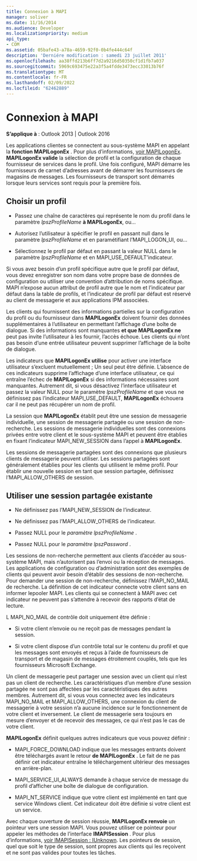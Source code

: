 ```yaml
---
title: Connexion à MAPI
manager: soliver
ms.date: 11/16/2014
ms.audience: Developer
ms.localizationpriority: medium
api_type:
- COM
ms.assetid: 05bafe43-a78a-4659-92f0-0b4fe444c64f
description: 'Derniére modification : samedi 23 juillet 2011'
ms.openlocfilehash: aa38ffd213b6ff7d2a9216d50350cf1d1fb7a037
ms.sourcegitcommit: 5969c693475e22a3f5a4fdde3473ecc33013b76f
ms.translationtype: MT
ms.contentlocale: fr-FR
ms.lasthandoff: 02/09/2022
ms.locfileid: "62462889"
---
```

# <a name="logging-on-to-mapi"></a>Connexion à MAPI
 
**S’applique à** : Outlook 2013 | Outlook 2016 
  
Les applications clientes se connectent au sous-système MAPI en appelant la **fonction MAPILogonEx** . Pour plus d’informations, [voir MAPILogonEx](mapilogonex.md). **MAPILogonEx valide** la sélection de profil et la configuration de chaque fournisseur de services dans le profil. Une fois configuré, MAPI démarre les fournisseurs de carnet d’adresses avant de démarrer les fournisseurs de magasins de messages. Les fournisseurs de transport sont démarrés lorsque leurs services sont requis pour la première fois. 
  
## <a name="choose-a-profile"></a>Choisir un profil
  
- Passez une chaîne de caractères qui représente le nom du profil dans le paramètre _lpszProfileName_ **à MAPILogonEx**, ou...
    
- Autorisez l’utilisateur à spécifier le profil en passant null dans le paramètre _lpszProfileName_ et en paramétifiant l’MAPI_LOGON_UI, ou... 

- Sélectionnez le profil par défaut en passant la valeur NULL dans le paramètre _lpszProfileName_ et en MAPI_USE_DEFAULT’indicateur. 
    
Si vous avez besoin d’un profil spécifique autre que le profil par défaut, vous devez enregistrer son nom dans votre propre base de données de configuration ou utiliser une convention d’attribution de noms spécifique. MAPI n’expose aucun attribut de profil autre que le nom et l’indicateur par défaut dans la table de profils, et l’indicateur de profil par défaut est réservé au client de messagerie et aux applications IPM associées.
  
Les clients qui fournissent des informations partielles sur la configuration du profil ou du fournisseur dans **MAPILogonEx** doivent fournir des données supplémentaires à l’utilisateur en permettant l’affichage d’une boîte de dialogue. Si des informations sont manquantes **et que MAPILogonEx ne** peut pas invite l’utilisateur à les fournir, l’accès échoue. Les clients qui n’ont pas besoin d’une entrée utilisateur peuvent supprimer l’affichage de la boîte de dialogue. 
  
Les indicateurs que **MAPILogonEx utilise** pour activer une interface utilisateur s’excluent mutuellement ; Un seul peut être définie. L’absence de ces indicateurs supprime l’affichage d’une interface utilisateur, ce qui entraîne l’échec de **MAPILogonEx** si des informations nécessaires sont manquantes. Autrement dit, si vous désactivez l’interface utilisateur et passez la valeur NULL pour le paramètre  _lpszProfileName_ et que vous ne définissez pas l’indicateur MAPI_USE_DEFAULT, **MAPILogonEx** échouera car il ne peut pas récupérer un nom de profil. 
  
La session que **MAPILogonEx** établit peut être une session de messagerie individuelle, une session de messagerie partagée ou une session de non-recherche. Les sessions de messagerie individuelles sont des connexions privées entre votre client et le sous-système MAPI et peuvent être établies en fixant l’indicateur MAPI_NEW_SESSION dans l’appel à **MAPILogonEx**.
  
Les sessions de messagerie partagées sont des connexions que plusieurs clients de messagerie peuvent utiliser. Les sessions partagées sont généralement établies pour les clients qui utilisent le même profil. Pour établir une nouvelle session en tant que session partagée, définissez l’MAPI_ALLOW_OTHERS de session. 
  
## <a name="use-an-existing-shared-session"></a>Utiliser une session partagée existante
  
- Ne définissez pas l’MAPI_NEW_SESSION de l’indicateur.
    
- Ne définissez pas l’MAPI_ALLOW_OTHERS de l’indicateur.
    
- Passez NULL pour le  _paramètre lpszProfileName_ . 
    
- Passez NULL pour le  _paramètre lpszPassword_ . 
    
Les sessions de non-recherche permettent aux clients d’accéder au sous-système MAPI, mais n’autorisent pas l’envoi ou la réception de messages. Les applications de configuration ou d’administration sont des exemples de clients qui peuvent avoir besoin d’établir des sessions de non-recherche. Pour demander une session de non-recherche, définissez l’MAPI_NO_MAIL de recherche. La définition de cet indicateur connecte votre client sans en informer lepooler MAPI. Les clients qui se connectent à MAPI avec cet indicateur ne peuvent pas s’attendre à recevoir des rapports d’état de lecture.
  
L MAPI_NO_MAIL de contrôle doit uniquement être définie :
  
- Si votre client n’envoie ou ne reçoit pas de messages pendant la session.
    
- Si votre client dispose d’un contrôle total sur le contenu du profil et que les messages sont envoyés et reçus à l’aide de fournisseurs de transport et de magasin de messages étroitement couplés, tels que les fournisseurs Microsoft Exchange.
    
Un client de messagerie peut partager une session avec un client qui n’est pas un client de recherche. Les caractéristiques d’un membre d’une session partagée ne sont pas affectées par les caractéristiques des autres membres. Autrement dit, si vous vous connectez avec les indicateurs MAPI_NO_MAIL et MAPI_ALLOW_OTHERS, une connexion du client de messagerie à votre session n’a aucune incidence sur le fonctionnement de votre client et inversement. Le client de messagerie sera toujours en mesure d’envoyer et de recevoir des messages, ce qui n’est pas le cas de votre client.
  
**MAPILogonEx** définit quelques autres indicateurs que vous pouvez définir : 
  
- MAPI_FORCE_DOWNLOAD indique que les messages entrants doivent être téléchargés avant le retour **de MAPILogonEx** . Le fait de ne pas définir cet indicateur entraîne le téléchargement ultérieur des messages en arrière-plan. 
    
- MAPI_SERVICE_UI_ALWAYS demande à chaque service de message du profil d’afficher une boîte de dialogue de configuration.
    
- MAPI_NT_SERVICE indique que votre client est implémenté en tant que service Windows client. Cet indicateur doit être définie si votre client est un service.
    
Avec chaque ouverture de session réussie, **MAPILogonEx renvoie** un pointeur vers une session MAPI. Vous pouvez utiliser ce pointeur pour appeler les méthodes de l’interface **IMAPISession** . Pour plus d’informations, [voir IMAPISession : IUnknown](imapisessioniunknown.md). Les pointeurs de session, quel que soit le type de session, sont propres aux clients qui les reçoivent et ne sont pas valides pour toutes les tâches.
  

